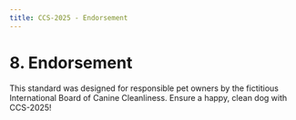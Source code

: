```yaml
---
title: CCS-2025 - Endorsement
---
```

# **8. Endorsement**  

This standard was designed for responsible pet owners by the fictitious International Board of Canine Cleanliness. Ensure a happy, clean dog with CCS-2025!